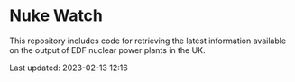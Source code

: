 # Nuke Watch

This repository includes code for retrieving the latest information available on the output of EDF nuclear power plants in the UK.

Last updated: 2023-02-13 12:16